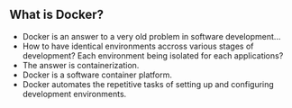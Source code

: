##  What is Docker?

* Docker is an answer to a very old problem in software development... <!-- .element: class="fragment" -->
* How to have identical environments accross various stages of development? Each environment being isolated for each applications? <!-- .element: class="fragment" -->
* The answer is containerization. <!-- .element: class="fragment" -->
* Docker is a software container platform.
* Docker automates the repetitive tasks of setting up and configuring development environments.


